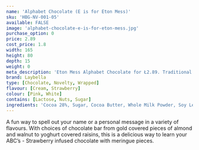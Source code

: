 ```yaml
---
name: 'Alphabet Chocolate (E is for Eton Mess)'
sku: 'HBG-NV-001-05'
available: FALSE
image: 'alphabet-chocolate-e-is-for-eton-mess.jpg'
purchase_option: 0
price: 2.89
cost_price: 1.8
width: 165
height: 80
depth: 15
weight: 0
meta_description: 'Eton Mess Alphabet Chocolate for Ł2.89. Traditional sweet treats and more at Humbugs Confectionery Store. Specialists in satisfying your sweet tooth!'
brand: Laybella
type: [Chocolate, Novelty, Wrapped]
flavour: [Cream, Strawberry]
colour: [Pink, White]
contains: [Lactose, Nuts, Sugar]
ingredients: 'Cocoa 28%, Sugar, Cocoa Butter, Whole Milk Powder, Soy Lecithin. Flavouring: Natural Vanilla, Emulsifier, Strawberry, Sugar, Egg White (Thickeners: Guar Gum and Xanthan Gum)'
---
```

A fun way to spell out your name or a personal message in a variety of flavours. With choices of chocolate bar from gold covered pieces of almond and walnut to yoghurt covered raisins, this is a delicious way to learn your ABC’s - Strawberry infused chocolate with meringue pieces.
